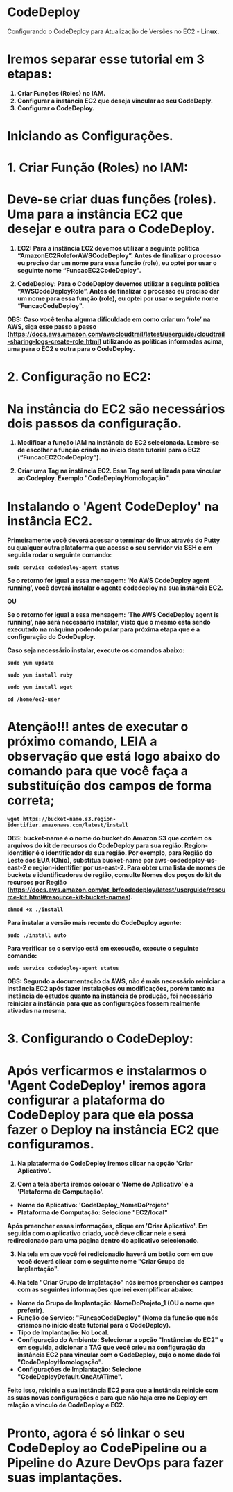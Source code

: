 # CodeDeploy
Configurando o CodeDeploy para Atualização de Versões no EC2 - <b>Linux<b>.

# Iremos separar esse tutorial em 3 etapas:

1. Criar Funções (Roles) no IAM.
2. Configurar a instância EC2 que deseja vincular ao seu CodeDeply.
3. Configurar o CodeDeploy.

# Iniciando as Configurações.

# 1. Criar Função (Roles) no IAM:

# Deve-se criar duas funções (roles). Uma para a instância EC2 que desejar e outra para o CodeDeploy.

1. EC2: Para a instância EC2 devemos utilizar a seguinte política “AmazonEC2RoleforAWSCodeDeploy”. Antes de finalizar o processo eu preciso dar um nome para essa função (role), eu optei por usar o seguinte nome “FuncaoEC2CodeDeploy".

2. CodeDeploy: Para o CodeDeploy devemos utilizar a seguinte política “AWSCodeDeployRole”. Antes de finalizar o processo eu preciso dar um nome para essa função (role), eu optei por usar o seguinte nome “FuncaoCodeDeploy".

OBS: Caso você tenha alguma dificuldade em como criar um ‘role’ na AWS, siga esse passo a passo (https://docs.aws.amazon.com/awscloudtrail/latest/userguide/cloudtrail-sharing-logs-create-role.html) utilizando as políticas informadas acima, uma para o EC2 e outra para o CodeDeploy.

# 2. Configuração no EC2:

# Na instância do EC2 são necessários dois passos da configuração.

1. Modificar a função IAM na instância do EC2 selecionada. Lembre-se de escolher a função criada no início deste tutorial para o EC2 (“FuncaoEC2CodeDeploy”).

2. Criar uma Tag na instância EC2. Essa Tag será utilizada para vincular ao Codeploy. Exemplo "CodeDeployHomologação".

# Instalando o 'Agent CodeDeploy' na instância EC2.

Primeiramente você deverá acessar o terminar do linux através do Putty ou qualquer outra plataforma que acesse o seu servidor via SSH e em seguida rodar o seguinte comando:

`sudo service codedeploy-agent status`

Se o retorno for igual a essa mensagem: ‘No AWS CodeDeploy agent running’, você deverá instalar o agente codedeploy na sua instância EC2.

OU

Se o retorno for igual a essa mensagem: ‘The AWS CodeDeploy agent is running’, não será necessário instalar, visto que o mesmo está sendo executado na máquina podendo pular para próxima etapa que é a configuração do CodeDeploy.

Caso seja necessário instalar, execute os comandos abaixo:

`sudo yum update`

`sudo yum install ruby`

`sudo yum install wget` 

`cd /home/ec2-user`

# Atenção!!! antes de executar o próximo comando, LEIA a observação que está logo abaixo do comando para que você faça a substituíção dos campos de forma correta;

`wget https://bucket-name.s3.region-identifier.amazonaws.com/latest/install`

OBS: bucket-name é o nome do bucket do Amazon S3 que contém os arquivos do kit de recursos do CodeDeploy para sua região. Region-identifier é o identificador da sua região. Por exemplo, para Região do Leste dos EUA (Ohio), substitua bucket-name por aws-codedeploy-us-east-2 e region-identifier por us-east-2. Para obter uma lista de nomes de buckets e identificadores de região, consulte Nomes dos poços do kit de recursos por Região (https://docs.aws.amazon.com/pt_br/codedeploy/latest/userguide/resource-kit.html#resource-kit-bucket-names).

`chmod +x ./install`

Para instalar a versão mais recente do CodeDeploy agente:

`sudo ./install auto`

Para verificar se o serviço está em execução, execute o seguinte comando:

`sudo service codedeploy-agent status`

OBS: Segundo a documentação da AWS, não é mais necessário reiniciar a instância EC2 após fazer instalações ou modificações, porém tanto na instância de estudos quanto na instância de produção, foi necessário reiniciar a instância para que as configurações fossem realmente ativadas na mesma.

# 3.	Configurando o CodeDeploy:

# Após verficarmos e instalarmos o 'Agent CodeDeploy' iremos agora configurar a plataforma do CodeDeploy para que ela possa fazer o Deploy na instância EC2 que configuramos.

1. Na plataforma do CodeDeploy iremos clicar na opção 'Criar Aplicativo'.

2. Com a tela aberta iremos colocar o 'Nome do Aplicativo' e a 'Plataforma de Computação'.

- Nome do Aplicativo: 'CodeDeploy_NomeDoProjeto'
- Plataforma de Computação: Selecione "EC2/local"

Após preencher essas informações, clique em 'Criar Aplicativo'. Em seguida com o aplicativo criado, você deve clicar nele e será redirecionado para uma página dentro do aplicativo selecionado.

3. Na tela em que você foi redicionadio haverá um botão com em que você deverá clicar com o seguinte nome "Criar Grupo de Implantação".

4. Na tela "Criar Grupo de Implatação" nós iremos preencher os campos com as seguintes informações que irei exemplificar abaixo:

- Nome do Grupo de Implantação: NomeDoProjeto_1 (OU o nome que preferir).
- Função de Serviço: "FuncaoCodeDeploy" (Nome da função que nós criamos no início deste tutorial para o CodeDeploy).
- Tipo de Implantação: No Local.
- Configuração do Ambiente: Selecionar a opção "Instâncias do EC2" e em seguida, adicionar a TAG que você criou na configuração da instância EC2 para vincular com o CodeDeploy, cujo o nome dado foi "CodeDeployHomologação".
- Configurações de Implantação: Selecione "CodeDeployDefault.OneAtATime".

Feito isso, reicinie a sua instância EC2 para que a instância reinicie com as suas novas configurações e para que não haja erro no Deploy em relação a vinculo de CodeDeploy e EC2.

# Pronto, agora é só linkar o seu CodeDeploy ao CodePipeline ou a Pipeline do Azure DevOps para fazer suas implantações.
